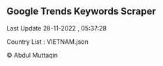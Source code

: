 

## Google Trends Keywords Scraper 
 
Last Update 28-11-2022 , 05:37:28

Country List :
VIETNAM.json



© Abdul Muttaqin 
